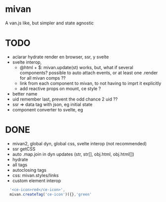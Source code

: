 # mivan
A van.js like, but simpler and state agnostic

# TODO

- aclarar hydrate render en browser, ssr, y svelte
- svelte interop, 
  - @html + $: mivan.update(st) works, but, what if several components? possible to auto attach events, or at least one .render for all mivan comps ??
  - link from each component to mivan, to not having to imprt it explicitly
  - add reactive props on mount, ce style ?
- better name
- uid remember last, prevent the odd chance 2 uid ??
- ssr => data tag with json, eg initial state
- component converter to svelte, eg

# DONE
- mivan2, global dyn, global css, svelte interop (not recommended)
- ssr getCSS 
- auto .map.join in dyn updates (str, str[], obj.html, obj.html[])
- hydrate
- all tags
- autoclosing tags
- css: mivan.styles/links
- custom element interop
```js
  '<ce-icon>red</ce-icon>',
  mivan.createTag('ce-icon')({},'green'
```
